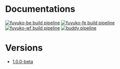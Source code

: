 # Documentations

[![fuyuko-be build pipeline](https://app.buddy.works/tmjeee/fuyuko/pipelines/pipeline/241662/badge.svg?token=3a57e69c1740c1c6a3369df39a0b1dc40adb71fc4edda1aede41ad5accd30f20 "fuyuko-be build pipeline")](https://app.buddy.works/tmjeee/fuyuko/pipelines/pipeline/241662)
[![fuyuko-fe build pipeline](https://app.buddy.works/tmjeee/fuyuko/pipelines/pipeline/241663/badge.svg?token=3a57e69c1740c1c6a3369df39a0b1dc40adb71fc4edda1aede41ad5accd30f20 "fuyuko-fe build pipeline")](https://app.buddy.works/tmjeee/fuyuko/pipelines/pipeline/241663)
[![fuyuko-wf build pipeline](https://app.buddy.works/tmjeee/fuyuko/pipelines/pipeline/242310/badge.svg?token=3a57e69c1740c1c6a3369df39a0b1dc40adb71fc4edda1aede41ad5accd30f20 "fuyuko-wf build pipeline")](https://app.buddy.works/tmjeee/fuyuko/pipelines/pipeline/242310)
[![buddy pipeline](https://app.buddy.works/tmjeee/fuyuko/pipelines/pipeline/241669/badge.svg?token=3a57e69c1740c1c6a3369df39a0b1dc40adb71fc4edda1aede41ad5accd30f20 "fuyuko-e2e pipeline")](https://app.buddy.works/tmjeee/fuyuko/pipelines/pipeline/241669)

# Versions

* [1.0.0-beta]() 

